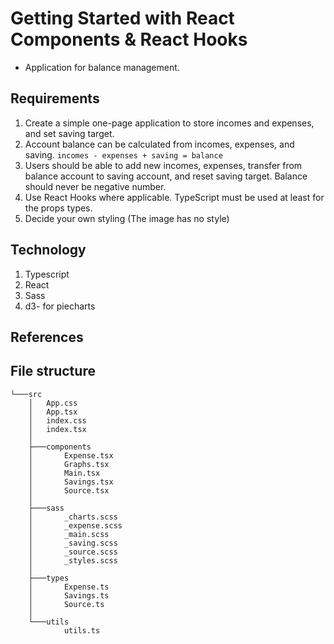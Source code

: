 # Getting Started with React Components & React Hooks

- Application for balance management.

## Requirements

1. Create a simple one-page application to store incomes and expenses, and set
saving target.
2. Account balance can be calculated from incomes, expenses, and saving.
`incomes - expenses + saving = balance`
3. Users should be able to add new incomes, expenses, transfer from balance account to saving account, and reset saving target. Balance should never be negative number.
4. Use React Hooks where applicable. TypeScript must be used at least for the props types.
5. Decide your own styling (The image has no style)

## Technology

1. Typescript
2. React
3. Sass
4. d3- for piecharts

## References



## File structure

```
└───src
    │   App.css
    │   App.tsx
    │   index.css
    │   index.tsx
    │
    ├───components
    │       Expense.tsx
    │       Graphs.tsx
    │       Main.tsx
    │       Savings.tsx
    │       Source.tsx
    │
    ├───sass
    │       _charts.scss
    │       _expense.scss
    │       _main.scss
    │       _saving.scss
    │       _source.scss
    │       _styles.scss
    │
    ├───types
    │       Expense.ts
    │       Savings.ts
    │       Source.ts
    │
    └───utils
            utils.ts
```